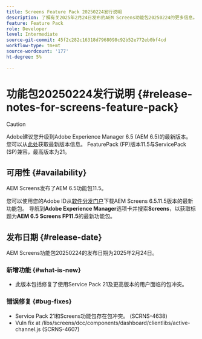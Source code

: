 ```yaml
---
title: Screens Feature Pack 20250224发行说明
description: 了解有关2025年2月24日发布的AEM Screens功能包20250224的更多信息。
feature: Feature Pack
role: Developer
level: Intermediate
source-git-commit: 45f2c282c16318d7968098c92b52e772eb0bf4cd
workflow-type: tm+mt
source-wordcount: '177'
ht-degree: 5%

---
```


# 功能包20250224发行说明 {#release-notes-for-screens-feature-pack}

>[!CAUTION]
>Adobe建议您升级到Adobe Experience Manager 6.5 (AEM 6.5)的最新版本。 您可以从[此处](https://experienceleague.adobe.com/zh-hans/docs/experience-manager-65/content/release-notes/release-notes)获取最新版本信息。
>FeaturePack (FP)版本11.5与ServicePack (SP)兼容，最高版本为21。


## 可用性 {#availability}

AEM Screens发布了AEM 6.5功能包11.5。

您可以使用您的Adobe ID从[软件分发门户](https://experience.adobe.com/#/downloads/content/software-distribution/en/aem.html)下载AEM Screens 6.5.11.5版本的最新功能包。 导航到&#x200B;**Adobe Experience Manager**&#x200B;选项卡并搜索&#x200B;**Screens**，以获取标题为&#x200B;**AEM 6.5 Screens FP11.5**&#x200B;的最新功能包。

## 发布日期 {#release-date}

AEM Screens功能包20250224的发布日期为2025年2月24日。

### 新增功能 {#what-is-new}

* 此版本包括修复了使用Service Pack 21及更高版本的用户面临的包冲突。

### 错误修复 {#bug-fixes}

* Service Pack 21和Screens功能包存在包冲突。 (SCRNS-4638)
* Vuln fix at /libs/screens/dcc/components/dashboard/clientlibs/active-channel.js (SCRNS-4607)
